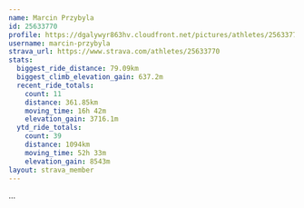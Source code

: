 ```yaml
---
name: Marcin Przybyla
id: 25633770
profile: https://dgalywyr863hv.cloudfront.net/pictures/athletes/25633770/12947173/2/large.jpg
username: marcin-przybyla
strava_url: https://www.strava.com/athletes/25633770
stats:
  biggest_ride_distance: 79.09km
  biggest_climb_elevation_gain: 637.2m
  recent_ride_totals:
    count: 11
    distance: 361.85km
    moving_time: 16h 42m
    elevation_gain: 3716.1m
  ytd_ride_totals:
    count: 39
    distance: 1094km
    moving_time: 52h 33m
    elevation_gain: 8543m
layout: strava_member
--- 
```

...
